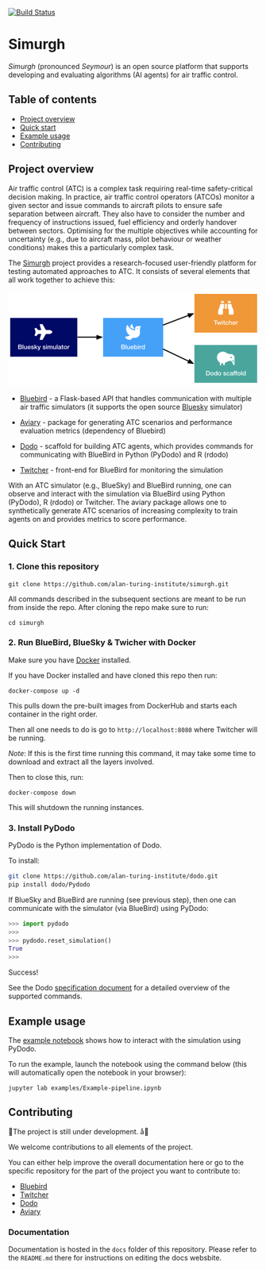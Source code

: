 [![Build Status](https://travis-ci.com/alan-turing-institute/simurgh.svg?branch=master)](https://travis-ci.com/alan-turing-institute/simurgh)

# Simurgh

*Simurgh* (pronounced _Seymour_) is an open source platform that supports developing
and evaluating algorithms (AI agents) for air traffic control.

## Table of contents

- [Project overview](#project-overview)
- [Quick start](#quick-start)
- [Example usage](#example-usage)
- [Contributing](#contributing)

## Project overview

Air traffic control (ATC) is a complex task requiring real-time safety-critical decision
making. In practice, air traffic control operators (ATCOs) monitor a given sector and issue commands
to aircraft pilots to ensure safe separation between aircraft. They also have to consider
the number and frequency of instructions issued, fuel efficiency and orderly handover between sectors.
Optimising for the multiple objectives while accounting for uncertainty (e.g., due to aircraft mass, pilot behaviour or weather conditions) makes this a particularly complex task.

The [Simurgh](https://en.wikipedia.org/wiki/Simurgh) project provides a research-focused user-friendly
platform for testing automated approaches to ATC. It consists of several elements that
all work together to achieve this:

![](./docs/img/simurgh-deps.png)

- [Bluebird](https://github.com/alan-turing-institute/bluebird) - a Flask-based API that handles communication with multiple air traffic simulators (it supports the open source [Bluesky](https://github.com/alan-turing-institute/bluesky) simulator)

- [Aviary](https://github.com/alan-turing-institute/aviary) - package for generating ATC scenarios and performance evaluation metrics (dependency of Bluebird)

- [Dodo](https://github.com/alan-turing-institute/dodo) - scaffold for building ATC agents, which provides commands for communicating with BlueBird in Python (PyDodo) and R (rdodo)

- [Twitcher](https://github.com/alan-turing-institute/twitcher) - front-end for BlueBird for monitoring the simulation

With an ATC simulator (e.g., BlueSky) and BlueBird running, one can observe and interact with the simulation via BlueBird using Python (PyDodo), R (rdodo) or Twitcher. The aviary package allows one to synthetically generate ATC scenarios of increasing complexity to train agents on and provides metrics to score performance.

## Quick Start

### 1. Clone this repository


```{bash}
git clone https://github.com/alan-turing-institute/simurgh.git
```

All commands described in the subsequent sections are meant to be run from inside the repo. After cloning the repo make sure to run:

```{bash}
cd simurgh
```

### 2. Run BlueBird, BlueSky & Twicher with Docker

Make sure you have [Docker](https://www.docker.com/get-started) installed.

If you have Docker installed and have cloned this repo then run:

```{bash}
docker-compose up -d
```

This pulls down the pre-built images from DockerHub and
starts each container in the right order.

Then all one needs to do is go to
`http://localhost:8080` where Twitcher will be running.

_Note_: If this is the first time running this command, it may take some time to
download and extract all the layers involved.

Then to close this, run:

```
docker-compose down
```

This will shutdown the running instances.

### 3. Install PyDodo

PyDodo is the Python implementation of Dodo.

To install:

```bash
git clone https://github.com/alan-turing-institute/dodo.git
pip install dodo/Pydodo
```

If BlueSky and BlueBird are running (see previous step), then one can communicate with the simulator (via
BlueBird) using PyDodo:

```python
>>> import pydodo
>>>
>>> pydodo.reset_simulation()
True
>>>
```

Success!

See the Dodo [specification document](https://github.com/alan-turing-institute/dodo/blob/master/Specification.md) for a detailed overview of the supported commands.

## Example usage

The [example notebook](examples/Example-pipeline.ipynb) shows how to interact with the simulation using PyDodo.

To run the example, launch the notebook using the command below (this will automatically open the notebook in your browser):

 ```{bash}
 jupyter lab examples/Example-pipeline.ipynb
 ```

## Contributing

🚧The project is still under development. å🚧

We welcome contributions to all elements of the project.

You can either help improve the overall documentation here or go to the specific repository for the part of the project you want to contribute to:
- [Bluebird](https://github.com/alan-turing-institute/bluebird)
- [Twitcher](https://github.com/alan-turing-institutetwitcher)
- [Dodo](https://github.com/alan-turing-institute/dodo)
- [Aviary](https://github.com/alan-turing-institute/aviary)

### Documentation

Documentation is hosted in the `docs` folder of this repository. Please refer to the `README.md` there for instructions on editing the docs websbite.